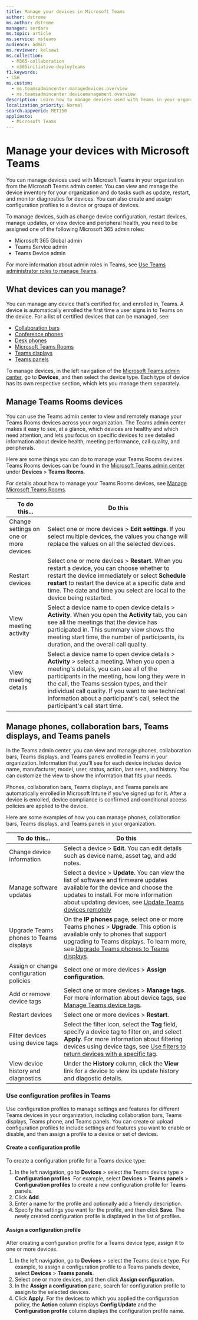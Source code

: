 ```yaml
---
title: Manage your devices in Microsoft Teams
author: dstrome
ms.author: dstrome
manager: serdars
ms.topic: article
ms.service: msteams
audience: admin
ms.reviewer: kelsawi
ms.collection: 
  - M365-collaboration
  - m365initiative-deployteams
f1.keywords:
- CSH
ms.custom: 
  - ms.teamsadmincenter.managedevices.overview
  - ms.teamsadmincenter.devicemanagement.overview
description: Learn how to manage devices used with Teams in your organization.
localization_priority: Normal
search.appverid: MET150
appliesto: 
  - Microsoft Teams
---
```


# Manage your devices with Microsoft Teams 

You can manage devices used with Microsoft Teams in your organization from the Microsoft Teams admin center. You can view and manage the device inventory for your organization and do tasks such as update, restart, and monitor diagnostics for devices. You can also create and assign configuration profiles to a device or groups of devices.

To manage devices, such as change device configuration, restart devices, manage updates, or view device and peripheral health, you need to be assigned one of the following Microsoft 365 admin roles:

- Microsoft 365 Global admin
- Teams Service admin
- Teams Device admin

For more information about admin roles in Teams, see [Use Teams administrator roles to manage Teams](../using-admin-roles.md).

## What devices can you manage?

You can manage any device that's certified for, and enrolled in, Teams. A device is automatically enrolled the first time a user signs in to Teams on the device. For a list of certified devices that can be managed, see:

- [Collaboration bars](https://www.microsoft.com/microsoft-365/microsoft-teams/across-devices/devices/category?devicetype=16)
- [Conference phones](https://products.office.com/microsoft-teams/across-devices/devices/category?devicetype=73)
- [Desk phones](https://products.office.com/microsoft-teams/across-devices/devices/category?devicetype=34)
- [Microsoft Teams Rooms](https://www.microsoft.com/microsoft-365/microsoft-teams/across-devices/devices/category?devicetype=20)
- [Teams displays](https://www.microsoft.com/microsoft-365/microsoft-teams/across-devices/devices/category?devicetype=34)
- [Teams panels](teams-panels.md)

To manage devices, in the left navigation of the [Microsoft Teams admin center](https://admin.teams.microsoft.com), go to **Devices**, and then select the device type. Each type of device has its own respective section, which lets you manage them separately.

## Manage Teams Rooms devices

You can use the Teams admin center to view and remotely manage your Teams Rooms devices across your organization. The Teams admin center makes it easy to see, at a glance, which devices are healthy and which need attention, and lets you focus on specific devices to see detailed information about device health, meeting performance, call quality, and peripherals. 

Here are some things you can do to manage your Teams Rooms devices. Teams Rooms devices can be found in the [Microsoft Teams admin center](https://admin.teams.microsoft.com) under **Devices** > **Teams Rooms**.

For details about how to manage your Teams Rooms devices, see [Manage Microsoft Teams Rooms](../rooms/rooms-manage.md).

| To do this...                          | Do this                                                                                                                                                                                                                                                                                                                                                                          |
|----------------------------------------|----------------------------------------------------------------------------------------------------------------------------------------------------------------------------------------------------------------------------------------------------------------------------------------------------------------------------------------------------------------------------------|
| Change settings on one or more devices | Select one or more devices > **Edit settings**. If you select multiple devices, the values you change will replace the values on all the selected devices.                                                                                                                                                                                                                       |
| Restart devices                        | Select one or more devices > **Restart**. When you restart a device, you can choose whether to restart the device immediately or select **Schedule restart** to restart the device at a specific date and time. The date and time you select are local to the device being restarted.                                                                                            |
| View meeting activity                  | Select a device name to open device details > **Activity**. When you open the **Activity** tab, you can see all the meetings that the device has participated in. This summary view shows the meeting start time, the number of participants, its duration, and the overall call quality.                                                                                        |
| View meeting details                   | Select a device name to open device details > **Activity** > select a meeting. When you open a meeting's details, you can see all of the participants in the meeting, how long they were in the call, the Teams session types, and their individual call quality. If you want to see technical information about a participant's call, select the participant's call start time. |

## Manage phones, collaboration bars, Teams displays, and Teams panels 

In the Teams admin center, you can view and manage phones, collaboration bars, Teams displays, and Teams panels enrolled in Teams in your organization. Information that you'll see for each device includes device name, manufacturer, model, user, status, action, last seen, and history. You can customize the view to show the information that fits your needs.

Phones, collaboration bars, Teams displays, and Teams panels are automatically enrolled in Microsoft Intune if you've signed up for it. After a device is enrolled, device compliance is confirmed and conditional access policies are applied to the device.

Here are some examples of how you can manage phones, collaboration bars, Teams displays, and Teams panels in your organization.  

| To do this...                           | Do this                                                                                                                                                                                                                                                                                                      |
|-----------------------------------------|--------------------------------------------------------------------------------------------------------------------------------------------------------------------------------------------------------------------------------------------------------------------------------------------------------------|
| Change device information               | Select a device > **Edit**. You can edit details such as device name, asset tag, and add notes.                                                                                                                                                                                                              |
| Manage software updates                 | Select a device > **Update**. You can view the list of software and firmware updates available for the device and choose the updates to install. For more information about updating devices, see [Update Teams devices remotely](remote-update.md)                                                          |
| Upgrade Teams phones to Teams displays  | On the **IP phones** page, select one or more Teams phones > **Upgrade**. This option is available only to phones that support upgrading to Teams displays. To learn more, see [Upgrade Teams phones to Teams displays](upgrade-phones-to-displays.md).                                                      |
| Assign or change configuration policies | Select one or more devices > **Assign configuration**.                                                                                                                                                                                                                                                       |
| Add or remove device tags               | Select one or more devices > **Manage tags**. For more information about device tags, see [Manage Teams device tags](manage-device-tags.md).                                                                                                                                                                 |
| Restart devices                         | Select one or more devices > **Restart**.                                                                                                                                                                                                                                                                    |
| Filter devices using device tags        | Select the filter icon, select the **Tag** field, specify a device tag to filter on, and select **Apply**. For more information about filtering devices using device tags, see [Use filters to return devices with a specific tag](manage-device-tags.md#use-filters-to-return-devices-with-a-specific-tag). |
| View device history and diagnostics     | Under the **History** column, click the **View** link for a device to view its update history and diagostic details.                                                                                                                                                                                         |

### Use configuration profiles in Teams

Use configuration profiles to manage settings and features for different Teams devices in your organization, including collaboration bars, Teams displays, Teams phone, and Teams panels. You can create or upload configuration profiles to include settings and features you want to enable or disable, and then assign a profile to a device or set of devices. 

#### Create a configuration profile

To create a configuration profile for a Teams device type:

1. In the left navigation, go to **Devices** > select the Teams device type > **Configuration profiles**. For example, select **Devices** > **Teams panels** > **Configuration profiles** to create a new configuration profile for Teams panels.
2. Click **Add**.
3. Enter a name for the profile and optionally add a friendly description.
4. Specify the settings you want for the profile, and then click **Save**.
   The newly created configuration profile is displayed in the list of profiles.

#### Assign a configuration profile
After creating a configuration profile for a Teams device type, assign it to one or more devices.

1. In the left navigation, go to **Devices** > select the Teams device type. For example, to assign a configuration profile to a Teams panels device, select **Devices** > **Teams panels**.
2. Select one or more devices, and then click **Assign configuration**.  
3. In the **Assign a configuration** pane, search for configuration profile to assign to the selected devices.
4. Click **Apply**.
   For the devices to which you applied the configuration policy, the **Action** column displays **Config Update** and the **Configuration profile** column displays the configuration profile name.

